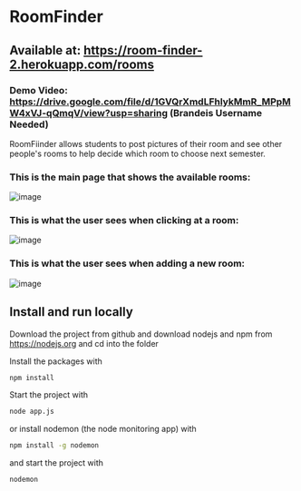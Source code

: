 # RoomFinder

## Available at: https://room-finder-2.herokuapp.com/rooms
### Demo Video: https://drive.google.com/file/d/1GVQrXmdLFhlykMmR_MPpMW4xVJ-qQmqV/view?usp=sharing (Brandeis Username Needed)

RoomFiinder allows students to post pictures of their room and see other people's rooms to help decide which room to choose next semester.


### This is the main page that shows the available rooms:
![image](https://user-images.githubusercontent.com/89489725/165915121-bf8beeae-77f8-40f2-ac78-11935d3f4f5b.png)

### This is what the user sees when clicking at a room:
![image](https://user-images.githubusercontent.com/89489725/165915240-0a2d6b9f-170d-4b83-b9e0-be9c676285b4.png)

### This is what the user sees when adding a new room:
![image](https://user-images.githubusercontent.com/89489725/165915358-4b766c2e-3c95-470b-bd39-4e2797f6c9e2.png)


## Install and run locally

Download the project from github and download nodejs and npm from https://nodejs.org
and cd into the folder

Install the packages with
``` bash
npm install
```
Start the project with
``` bash
node app.js
```
or install nodemon (the node monitoring app) with
``` bash
npm install -g nodemon
```
and start the project with
``` bash
nodemon
```
